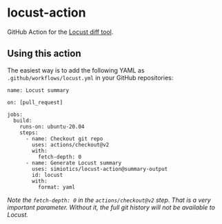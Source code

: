 # locust-action
GitHub Action for the [Locust diff tool](https://github.com/simiotics/locust).

## Using this action

The easiest way is to add the following YAML as `.github/workflows/locust.yml` in your GitHub
repositories:
```
name: Locust summary

on: [pull_request]

jobs:
  build:
    runs-on: ubuntu-20.04
    steps:
      - name: Checkout git repo
        uses: actions/checkout@v2
        with:
          fetch-depth: 0
      - name: Generate Locust summary
        uses: simiotics/locust-action@summary-output
        id: locust
        with:
          format: yaml
```

*Note the `fetch-depth: 0` in the `actions/checkout@v2` step. That is a very important parameter.
Without it, the full git history will not be available to Locust.*
